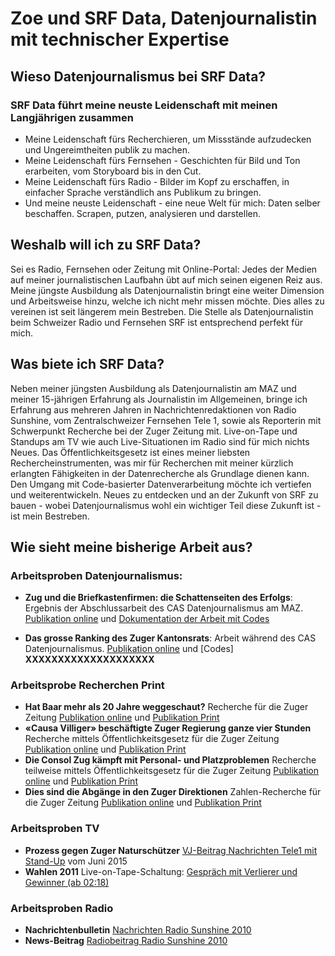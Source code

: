 # Zoe und SRF Data, Datenjournalistin mit technischer Expertise

## Wieso Datenjournalismus bei SRF Data?
### SRF Data führt meine neuste Leidenschaft mit meinen Langjährigen zusammen
 - Meine Leidenschaft fürs Recherchieren, um Missstände aufzudecken und Ungereimtheiten publik zu machen.
 - Meine Leidenschaft fürs Fernsehen - Geschichten für Bild und Ton erarbeiten, vom Storyboard bis in den Cut.   
 - Meine Leidenschaft fürs Radio - Bilder im Kopf zu erschaffen, in einfacher Sprache verständlich ans Publikum zu bringen.
 - Und meine neuste Leidenschaft - eine neue Welt für mich: Daten selber beschaffen. Scrapen, putzen, analysieren und darstellen. 

## **Weshalb** will ich zu SRF Data?
Sei es Radio, Fernsehen oder Zeitung mit Online-Portal: Jedes der Medien auf meiner journalistischen Laufbahn übt auf mich seinen eigenen Reiz aus. Meine jüngste Ausbildung als Datenjournalistin bringt eine weiter Dimension und Arbeitsweise hinzu, welche ich nicht mehr missen möchte. Dies alles zu vereinen ist seit längerem mein Bestreben. Die Stelle als Datenjournalistin beim Schweizer Radio und Fernsehen SRF ist entsprechend perfekt für mich. 

## **Was** biete ich SRF Data?
Neben meiner jüngsten Ausbildung als Datenjournalistin am MAZ und meiner 15-jährigen Erfahrung als Journalistin im Allgemeinen, bringe ich Erfahrung aus mehreren Jahren in Nachrichtenredaktionen von Radio Sunshine, vom Zentralschweizer Fernsehen Tele 1,  sowie als Reporterin mit Schwerpunkt Recherche bei der Zuger Zeitung mit. Live-on-Tape und Standups am TV wie auch Live-Situationen im Radio sind für mich nichts Neues. Das Öffentlichkeitsgesetz ist eines meiner liebsten Rechercheinstrumenten, was mir für Recherchen mit meiner kürzlich erlangten Fähigkeiten in der Datenrecherche als Grundlage dienen kann. Den Umgang mit Code-basierter Datenverarbeitung möchte ich vertiefen und weiterentwickeln. Neues zu entdecken und an der Zukunft von SRF zu bauen - wobei Datenjournalismus wohl ein wichtiger Teil diese Zukunft ist - ist mein Bestreben.    


## **Wie** sieht meine bisherige Arbeit aus?
### Arbeitsproben Datenjournalismus: 
- **Zug und die Briefkastenfirmen: die Schattenseiten des Erfolgs**: Ergebnis der Abschlussarbeit des CAS Datenjournalismus am MAZ. [Publikation online](https://www.luzernerzeitung.ch/zentralschweiz/zug/zug-und-die-briefkastenfirmen-die-schattenseiten-des-erfolgs-ld.1210007) und [Dokumentation der Arbeit mit Codes](https://github.com/ZoeGwerder/Abschluss_Zoe)

- **Das grosse Ranking des Zuger Kantonsrats**: Arbeit während des CAS Datenjournalismus. [Publikation online](https://www.luzernerzeitung.ch/zentralschweiz/zug/das-grosse-ranking-des-zuger-kantonsrats-ld.1180528) und [Codes] **XXXXXXXXXXXXXXXXXXXX**

### Arbeitsprobe Recherchen Print
- **Hat Baar mehr als 20 Jahre weggeschaut?** Recherche für die Zuger Zeitung [Publikation online](https://www.luzernerzeitung.ch/zentralschweiz/zug/hat-baar-mehr-als-20-jahre-weggeschaut-ld.1168981) und [Publikation Print](https://github.com/ZoeGwerder/Zoe-und-SRF-Data/blob/master/ZZ_hat_Baar_weggeschaut.pdf)
- **«Causa Villiger» beschäftigte Zuger Regierung ganze vier Stunden** Recherche mittels Öffentlichkeitsgesetz für die Zuger Zeitung [Publikation online](https://www.luzernerzeitung.ch/zentralschweiz/zug/die-causa-villiger-und-die-regierung-ld.1166996) und [Publikation Print](https://github.com/ZoeGwerder/Zoe-und-SRF-Data/blob/master/ZZ_Zeitaufwand_Affaire_Villiger.pdf)
- **Die Consol Zug kämpft mit Personal- und Platzproblemen** Recherche teilweise mittels Öffentlichkeitsgesetz für die Zuger Zeitung
[Publikation online](https://www.luzernerzeitung.ch/zentralschweiz/zug/die-consol-kampft-um-platz-und-personal-ld.1122248) und [Publikation Print](https://github.com/ZoeGwerder/Zoe-und-SRF-Data/blob/master/ZZ_Consol_Platzmangel.pdf)
- **Dies sind die Abgänge in den Zuger Direktionen** Zahlen-Recherche für die Zuger Zeitung [Publikation online](https://www.luzernerzeitung.ch/zentralschweiz/zug/dies-sind-die-abgaenge-in-den-zuger-direktionen-ld.1167538) und [Publikation Print](https://github.com/ZoeGwerder/Zoe-und-SRF-Data/blob/master/ZZ_Abg%C3%A4nge%20Regierung.pdf)

### Arbeitsproben TV
- **Prozess gegen Zuger Naturschützer** [VJ-Beitrag Nachrichten Tele1 mit Stand-Up](https://www.dropbox.com/s/vll5m2bwnqhyut5/Prozess%20Natursch%C3%BCtzer.mp4?dl=0) vom Juni 2015
- **Wahlen 2011** Live-on-Tape-Schaltung: [Gespräch mit Verlierer und Gewinner (ab 02:18)](https://www.dropbox.com/s/nesloxsbedh41tt/Wahlen%202011%20live%20Interview.mp4?dl=0)

### Arbeitsproben Radio
- **Nachrichtenbulletin** [Nachrichten Radio Sunshine 2010](https://www.dropbox.com/s/bctbi3ga06gdtom/News%2016Uhr%20200710.mp3?dl=0)
- **News-Beitrag** [Radiobeitrag Radio Sunshine 2010](https://www.dropbox.com/s/k8ulblqfv0hne17/Chollerhalle.mp3?dl=0)


